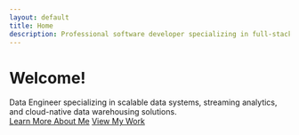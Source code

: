 ```yaml
---
layout: default
title: Home
description: Professional software developer specializing in full-stack development and modern web technologies
---
```


<div class="hero">
  <h1>Welcome!</h1>
  <div class="hero-subtitle">
    Data Engineer specializing in scalable data systems, streaming analytics, and cloud-native data warehousing solutions.
  </div>
  <div class="hero-cta">
    <a href="/avw-portfolio/about" class="btn btn-primary">Learn More About Me</a>
    <a href="/avw-portfolio/projects" class="btn btn-outline">View My Work</a>
  </div>
</div>

